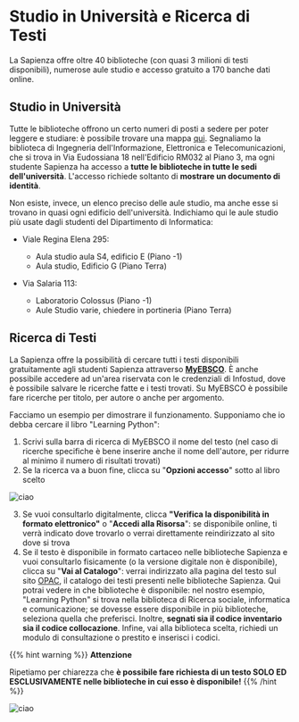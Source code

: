# Studio in Università e Ricerca di Testi

La Sapienza offre oltre 40 biblioteche (con quasi 3 milioni di testi disponibili), numerose aule studio e accesso gratuito a 170 banche dati online.

## Studio in Università

Tutte le biblioteche offrono un certo numeri di posti a sedere per poter leggere e studiare: è possibile trovare una mappa [qui](https://opac.uniroma1.it/SebinaOpacRMS/article/biblioteche-sapienza/biblioteche). Segnaliamo la biblioteca di Ingegneria dell'Informazione, Elettronica e Telecomunicazioni, che si trova in Via Eudossiana 18 nell'Edificio RM032 al Piano 3, ma ogni studente Sapienza ha accesso a **tutte le biblioteche in tutte le sedi dell'università**. L'accesso richiede soltanto di **mostrare un documento di identità**.

Non esiste, invece, un elenco preciso delle aule studio, ma anche esse si trovano in quasi ogni edificio dell'università. Indichiamo qui le aule studio più usate dagli studenti del Dipartimento di Informatica:
* Viale Regina Elena 295:
   * Aula studio aula S4, edificio E (Piano -1)
   * Aula studio, Edificio G (Piano Terra)

* Via Salaria 113:
   * Laboratorio Colossus (Piano -1)
   * Aule Studio varie, chiedere in portineria (Piano Terra)

## Ricerca di Testi

La Sapienza offre la possibilità di cercare tutti i testi disponibili gratuitamente agli studenti Sapienza attraverso [**MyEBSCO**](https://research.ebsco.com/c/2j64g6/search). È anche possibile accedere ad un'area riservata con le credenziali di Infostud, dove è possibile salvare le ricerche fatte e i testi trovati. Su MyEBSCO è possibile fare ricerche per titolo, per autore o anche per argomento.

Facciamo un esempio per dimostrare il funzionamento.
Supponiamo che io debba cercare il libro "Learning Python":
1. Scrivi sulla barra di ricerca di MyEBSCO il nome del testo (nel caso di ricerche specifiche è bene inserire anche il nome dell'autore, per ridurre al minimo il numero di risultati trovati)
2. Se la ricerca va a buon fine, clicca su "**Opzioni accesso**" sotto al libro scelto

![ciao](https://i.imgur.com/vXip7re.png)

3. Se vuoi consultarlo digitalmente, clicca **"Verifica la disponibilità in formato elettronico"** o "**Accedi alla Risorsa**": se disponibile online, ti verrà indicato dove trovarlo o verrai direttamente reindirizzato al sito dove si trova
4. Se il testo è disponibile in formato cartaceo nelle biblioteche Sapienza e vuoi consultarlo fisicamente (o la versione digitale non è disponibile), clicca su "**Vai al Catalogo**": verrai indirizzato alla pagina del testo sul sito [OPAC](https://opac.uniroma1.it/SebinaOpacRMS/.do), il catalogo dei testi presenti nelle biblioteche Sapienza. Qui potrai vedere in che biblioteche è disponibile: nel nostro esempio, "Learning Python" si trova nella biblioteca di Ricerca sociale, informatica e comunicazione; se dovesse essere disponibile in più biblioteche, seleziona quella che preferisci. Inoltre, **segnati sia il codice inventario sia il codice collocazione**. Infine, vai alla biblioteca scelta, richiedi un modulo di consultazione o prestito e inserisci i codici.

{{% hint warning %}}
<i class="fa-solid fa-triangle-exclamation" style="color: #FFD43B;"></i> **Attenzione**

Ripetiamo per chiarezza che **è possibile fare richiesta di un testo SOLO ED ESCLUSIVAMENTE nelle biblioteche in cui esso è disponibile!**
{{% /hint %}}

![ciao](https://i.imgur.com/FWZb6K6.png)
